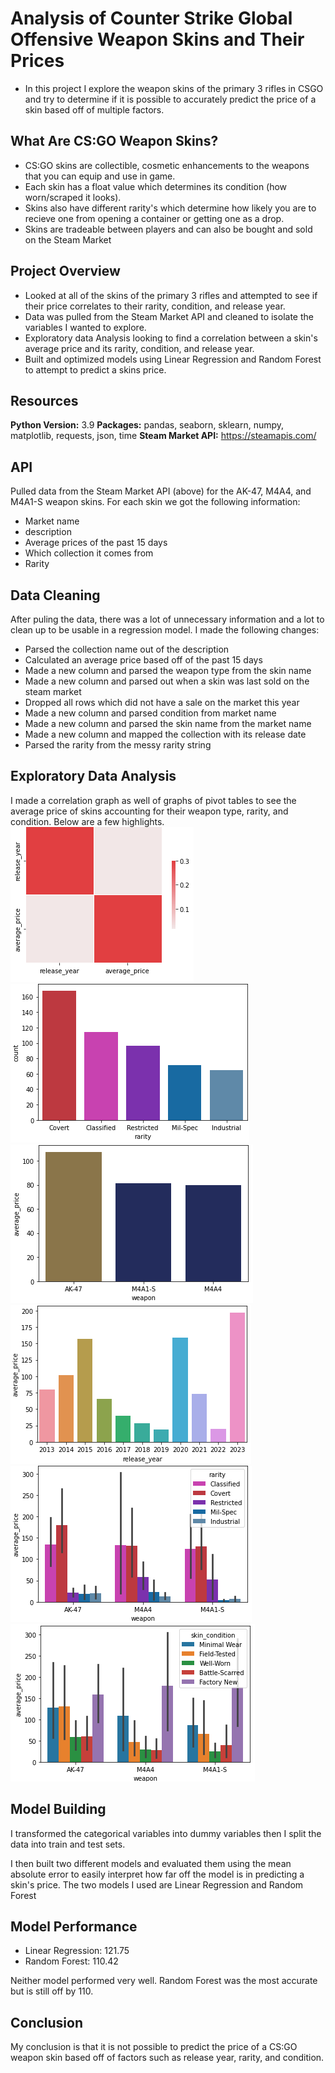 # Analysis of Counter Strike Global Offensive Weapon Skins and Their Prices
* In this project I explore the weapon skins of the primary 3 rifles in CSGO and try to determine if it is possible to accurately predict the price of a skin based off of multiple factors.

## What Are CS:GO Weapon Skins?
* CS:GO skins are collectible, cosmetic enhancements to the weapons that you can equip and use in game.
* Each skin has a float value which determines its condition (how worn/scraped it looks).
* Skins also have different rarity's which determine how likely you are to recieve one from opening a container or getting one as a drop.
* Skins are tradeable between players and can also be bought and sold on the Steam Market

## Project Overview
* Looked at all of the skins of the primary 3 rifles and attempted to see if their price correlates to their rarity, condition, and release year.
* Data was pulled from the Steam Market API and cleaned to isolate the variables I wanted to explore.
* Exploratory data Analysis looking to find a correlation between a skin's average price and its rarity, condition, and release year.
* Built and optimized models using Linear Regression and Random Forest to attempt to predict a skins price.

## Resources
**Python Version:** 3.9
**Packages:** pandas, seaborn, sklearn, numpy, matplotlib, requests, json, time
**Steam Market API:** https://steamapis.com/

## API
Pulled data from the Steam Market API (above) for the AK-47, M4A4, and M4A1-S weapon skins. For each skin we got the following information:
* Market name
* description
* Average prices of the past 15 days
* Which collection it comes from
* Rarity

## Data Cleaning
After puling the data, there was a lot of unnecessary information and a lot to clean up to be usable in a regression model. I made the following changes:
* Parsed the collection name out of the description
* Calculated an average price based off of the past 15 days
* Made a new column and parsed the weapon type from the skin name
* Made a new column and parsed out when a skin was last sold on the steam market
* Dropped all rows which did not have a sale on the market this year
* Made a new column and parsed condition from market name
* Made a new column and parsed the skin name from the market name
* Made a new column and mapped the collection with its release date
* Parsed the rarity from the messy rarity string

## Exploratory Data Analysis
I made a correlation graph as well of graphs of pivot tables to see the average price of skins accounting for their 
weapon type, rarity, and condition. Below are a few highlights.
![alt text](https://github.com/DayneHack/CSGO-Item-Analysis/blob/main/1.png?raw=true)
![alt text](https://github.com/DayneHack/CSGO-Item-Analysis/blob/main/2.png?raw=true)
![alt text](https://github.com/DayneHack/CSGO-Item-Analysis/blob/main/3.png?raw=true)
![alt text](https://github.com/DayneHack/CSGO-Item-Analysis/blob/main/4.png?raw=true)
![alt text](https://github.com/DayneHack/CSGO-Item-Analysis/blob/main/5.png?raw=true)
![alt text](https://github.com/DayneHack/CSGO-Item-Analysis/blob/main/6.png?raw=true)

## Model Building
I transformed the categorical variables into dummy variables then I split the data into train and test sets.

I then built two different models and evaluated them using the mean absolute error to easily interpret how far off the model is in predicting a skin's price.
The two models I used are Linear Regression and Random Forest

## Model Performance

* Linear Regression: 121.75
* Random Forest: 110.42

Neither model performed very well. Random Forest was the most accurate but is still off by 110. 

## Conclusion
My conclusion is that it is not possible to predict the price of a CS:GO weapon skin based off of factors such as release year, rarity, and condition.
